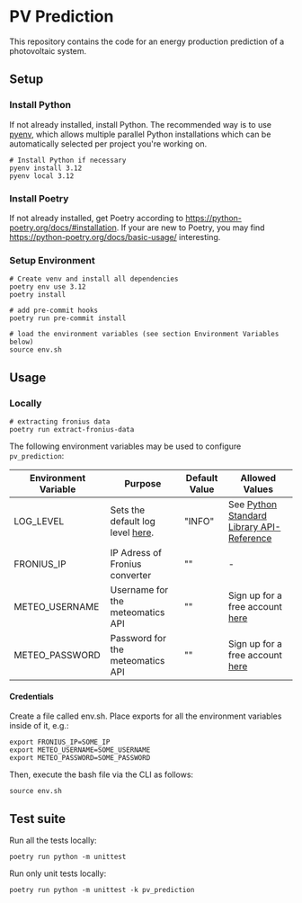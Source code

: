 # PV Prediction

This repository contains the code for an energy production prediction of a photovoltaic system.

## Setup

### Install Python

If not already installed, install Python. The recommended way is to use [pyenv](https://github.com/pyenv/pyenv), which allows multiple parallel Python installations which can be automatically selected per project you're working on.

```shell
# Install Python if necessary
pyenv install 3.12
pyenv local 3.12
```

### Install Poetry

If not already installed, get Poetry according to <https://python-poetry.org/docs/#installation>.
If your are new to Poetry, you may find <https://python-poetry.org/docs/basic-usage/> interesting.

### Setup Environment

```shell
# Create venv and install all dependencies
poetry env use 3.12
poetry install

# add pre-commit hooks
poetry run pre-commit install

# load the environment variables (see section Environment Variables below)
source env.sh
```

## Usage

### Locally

```shell
# extracting fronius data
poetry run extract-fronius-data

```

The following environment variables may be used to configure `pv_prediction`:

| Environment Variable | Purpose | Default Value | Allowed Values |
|----------------------|-|-|-|
| LOG_LEVEL            | Sets the default log level [here](src/pr_prediction/common/logging.py). | "INFO" | See [Python Standard Library API-Reference](https://docs.python.org/3/library/logging.html#logging-levels) |
| FRONIUS_IP | IP Adress of Fronius converter | "" | - |
| METEO_USERNAME | Username for the meteomatics API | "" | Sign up for a free account [here](https://www.meteomatics.com/en/sign-up-weather-api-free-basic-account/) |
| METEO_PASSWORD | Password for the meteomatics API | "" | Sign up for a free account [here](https://www.meteomatics.com/en/sign-up-weather-api-free-basic-account/) |


#### Credentials

Create a file called env.sh. Place exports for all the environment variables inside of it, e.g.:
```shell
export FRONIUS_IP=SOME_IP
export METEO_USERNAME=SOME_USERNAME
export METEO_PASSWORD=SOME_PASSWORD
```
Then, execute the bash file via the CLI as follows:
```shell
source env.sh
```


## Test suite

Run all the tests locally:
```
poetry run python -m unittest
```

Run only unit tests locally:
```
poetry run python -m unittest -k pv_prediction
```
